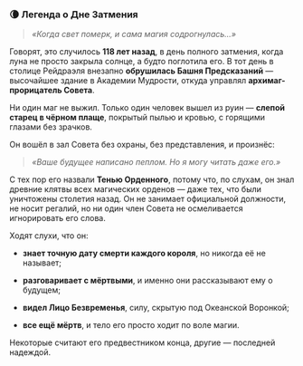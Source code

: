 ### 🌘 **Легенда о Дне Затмения**

> _«Когда свет померк, и сама магия содрогнулась...»_

Говорят, это случилось **118 лет назад**, в день полного затмения, когда луна не просто закрыла солнце, а будто поглотила его. В тот день в столице Рейдраэля внезапно **обрушилась Башня Предсказаний** — высочайшее здание в Академии Мудрости, откуда управлял **архимаг-прорицатель Совета**.

Ни один маг не выжил. Только один человек вышел из руин — **слепой старец в чёрном плаще**, покрытый пылью и кровью, с горящими глазами без зрачков.

Он вошёл в зал Совета без охраны, без представления, и произнёс:

> _«Ваше будущее написано пеплом. Но я могу читать даже его.»_

С тех пор его назвали **Тенью Орденного**, потому что, по слухам, он знал древние клятвы всех магических орденов — даже тех, что были уничтожены столетия назад. Он не занимает официальной должности, не носит регалий, но ни один член Совета не осмеливается игнорировать его слова.

Ходят слухи, что он:

- **знает точную дату смерти каждого короля**, но никогда её не называет;
    
- **разговаривает с мёртвыми**, и именно они рассказывают ему о будущем;
    
- **видел Лицо Безвременья**, силу, скрытую под Океанской Воронкой;
    
- **все ещё мёртв**, и тело его просто ходит по воле магии.
    

Некоторые считают его предвестником конца, другие — последней надеждой.